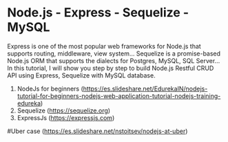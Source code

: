 # Node.js - Express - Sequelize - MySQL

Express is one of the most popular web frameworks for Node.js that supports routing, middleware, view system… Sequelize is a promise-based Node.js ORM that supports the dialects for Postgres, MySQL, SQL Server… In this tutorial, I will show you step by step to build Node.js Restful CRUD API using Express, Sequelize with MySQL database.

1. NodeJs for beginners (https://es.slideshare.net/EdurekaIN/nodejs-tutorial-for-beginners-nodejs-web-application-tutorial-nodejs-training-edureka)
2. Sequelize (https://sequelize.org)
3. ExpressJs (https://expressjs.com)

#Uber case (https://es.slideshare.net/nstoitsev/nodejs-at-uber)